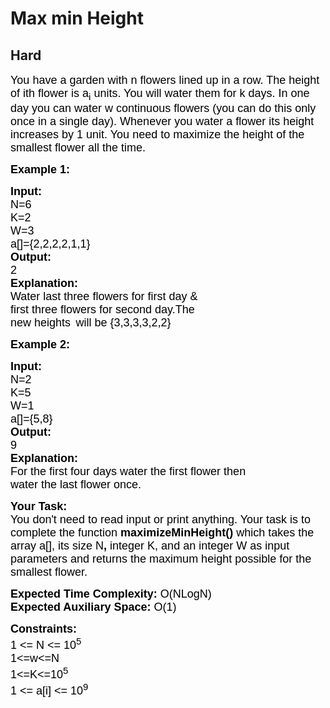 # Max min Height
## Hard
<div class="problems_problem_content__Xm_eO"><p><span style="font-size:13.5pt"><span style="font-family:Arial"><span style="color: rgb(0, 0, 0); --darkreader-inline-color:#a2a19f;" data-darkreader-inline-color="">You have a garden with n flowers lined up in a row. The height of ith flower is a</span></span></span><span style="font-size:13.5pt"><span style="font-family:Arial"><span style="color: rgb(0, 0, 0); --darkreader-inline-color:#a2a19f;" data-darkreader-inline-color=""><sub>i</sub></span></span></span><span style="font-size:13.5pt"><span style="font-family:Arial"><span style="color: rgb(0, 0, 0); --darkreader-inline-color:#a2a19f;" data-darkreader-inline-color=""> units. You will water them for k days. In one day you can water w continuous flowers (you can do this only once in a single day). Whenever you water a flower its height increases by 1 unit. You need to maximize the height of the smallest flower all the time.</span></span></span></p>

<p><span style="font-size:13.5pt"><span style="font-family:Arial"><span style="color: rgb(0, 0, 0); --darkreader-inline-color:#a2a19f;" data-darkreader-inline-color=""><strong>Example 1:</strong></span></span></span></p>

<pre><span style="font-size:13.5pt"><span style="font-family:Arial"><span style="color: rgb(0, 0, 0); --darkreader-inline-color:#a2a19f;" data-darkreader-inline-color=""><strong>Input:</strong></span></span></span>
<span style="font-size:13.5pt"><span style="font-family:Arial"><span style="color: rgb(0, 0, 0); --darkreader-inline-color:#a2a19f;" data-darkreader-inline-color="">N=6</span></span></span>
<span style="font-size:13.5pt"><span style="font-family:Arial"><span style="color: rgb(0, 0, 0); --darkreader-inline-color:#a2a19f;" data-darkreader-inline-color="">K=2</span></span></span>
<span style="font-size:13.5pt"><span style="font-family:Arial"><span style="color: rgb(0, 0, 0); --darkreader-inline-color:#a2a19f;" data-darkreader-inline-color="">W=3</span></span></span>
<span style="font-size:13.5pt"><span style="font-family:Arial"><span style="color: rgb(0, 0, 0); --darkreader-inline-color:#a2a19f;" data-darkreader-inline-color="">a[]={2,2,2,2,1,1}</span></span></span>
<span style="font-size:13.5pt"><span style="font-family:Arial"><span style="color: rgb(0, 0, 0); --darkreader-inline-color:#a2a19f;" data-darkreader-inline-color=""><strong>Output:</strong></span></span></span>
<span style="font-size:13.5pt"><span style="font-family:Arial"><span style="color: rgb(0, 0, 0); --darkreader-inline-color:#a2a19f;" data-darkreader-inline-color="">2</span></span></span>
<span style="font-size:13.5pt"><span style="font-family:Arial"><span style="color: rgb(0, 0, 0); --darkreader-inline-color:#a2a19f;" data-darkreader-inline-color=""><strong>Explanation:</strong></span></span></span>
<span style="color: rgb(0, 0, 0); font-family: Arial; font-size: 13.5pt; --darkreader-inline-color:#a2a19f;" data-darkreader-inline-color="">Water last three flowers for first day &amp; 
first three flowers for second day.The 
new heights</span> <span style="font-size:13.5pt"><span style="font-family:Arial"><span style="color: rgb(0, 0, 0); --darkreader-inline-color:#a2a19f;" data-darkreader-inline-color="">will be {3,3,3,3,2,2}</span></span></span></pre>

<p><span style="font-size:13.5pt"><span style="font-family:Arial"><span style="color: rgb(0, 0, 0); --darkreader-inline-color:#a2a19f;" data-darkreader-inline-color=""><strong>Example 2:</strong></span></span></span></p>

<pre><span style="font-size:13.5pt"><span style="font-family:Arial"><span style="color: rgb(0, 0, 0); --darkreader-inline-color:#a2a19f;" data-darkreader-inline-color=""><strong>Input:</strong></span></span></span>
<span style="font-size:13.5pt"><span style="font-family:Arial"><span style="color: rgb(0, 0, 0); --darkreader-inline-color:#a2a19f;" data-darkreader-inline-color="">N=2</span></span></span>
<span style="font-size:13.5pt"><span style="font-family:Arial"><span style="color: rgb(0, 0, 0); --darkreader-inline-color:#a2a19f;" data-darkreader-inline-color="">K=5</span></span></span>
<span style="font-size:13.5pt"><span style="font-family:Arial"><span style="color: rgb(0, 0, 0); --darkreader-inline-color:#a2a19f;" data-darkreader-inline-color="">W=1</span></span></span>
<span style="font-size:13.5pt"><span style="font-family:Arial"><span style="color: rgb(0, 0, 0); --darkreader-inline-color:#a2a19f;" data-darkreader-inline-color="">a[]={5,8}</span></span></span>
<span style="font-size:13.5pt"><span style="font-family:Arial"><span style="color: rgb(0, 0, 0); --darkreader-inline-color:#a2a19f;" data-darkreader-inline-color=""><strong>Output:</strong></span></span></span>
<span style="font-size:13.5pt"><span style="font-family:Arial"><span style="color: rgb(0, 0, 0); --darkreader-inline-color:#a2a19f;" data-darkreader-inline-color="">9</span></span></span>
<span style="font-size:13.5pt"><span style="font-family:Arial"><span style="color: rgb(0, 0, 0); --darkreader-inline-color:#a2a19f;" data-darkreader-inline-color=""><strong>Explanation:</strong></span></span></span>
<span style="font-size:13.5pt"><span style="font-family:Arial"><span style="color: rgb(0, 0, 0); --darkreader-inline-color:#a2a19f;" data-darkreader-inline-color="">For the first four days water the first flower then</span></span></span>
<span style="font-size:13.5pt"><span style="font-family:Arial"><span style="color: rgb(0, 0, 0); --darkreader-inline-color:#a2a19f;" data-darkreader-inline-color="">water the last flower once.</span></span></span></pre>

<p><span style="font-size:13.5pt"><span style="font-family:Arial"><span style="color: rgb(0, 0, 0); --darkreader-inline-color:#a2a19f;" data-darkreader-inline-color=""><strong>Your Task:&nbsp;</strong></span></span></span><br>
<span style="font-size:13.5pt"><span style="font-family:Arial"><span style="color: rgb(0, 0, 0); --darkreader-inline-color:#a2a19f;" data-darkreader-inline-color="">You don't need to read input or print anything. Your task is to complete the function </span></span></span><span style="font-size:13.5pt"><span style="font-family:Arial"><span style="color: rgb(0, 0, 0); --darkreader-inline-color:#a2a19f;" data-darkreader-inline-color=""><strong>maximizeMinHeight()</strong></span></span></span><span style="font-size:13.5pt"><span style="font-family:Arial"><span style="color: rgb(0, 0, 0); --darkreader-inline-color:#a2a19f;" data-darkreader-inline-color=""> which takes the array a[], its size N</span></span></span><span style="font-size:13.5pt"><span style="font-family:Arial"><span style="color: rgb(0, 0, 0); --darkreader-inline-color:#a2a19f;" data-darkreader-inline-color=""><strong>, </strong></span></span></span><span style="font-size:13.5pt"><span style="font-family:Arial"><span style="color: rgb(0, 0, 0); --darkreader-inline-color:#a2a19f;" data-darkreader-inline-color="">integer K, and an integer W</span></span></span><span style="font-size:13.5pt"><span style="font-family:Arial"><span style="color: rgb(0, 0, 0); --darkreader-inline-color:#a2a19f;" data-darkreader-inline-color=""><strong> </strong></span></span></span><span style="font-size:13.5pt"><span style="font-family:Arial"><span style="color: rgb(0, 0, 0); --darkreader-inline-color:#a2a19f;" data-darkreader-inline-color="">as input parameters and returns the maximum height possible for the smallest flower.</span></span></span></p>

<p><span style="font-size:13.5pt"><span style="font-family:Arial"><span style="color: rgb(0, 0, 0); --darkreader-inline-color:#a2a19f;" data-darkreader-inline-color=""><strong>Expected Time Complexity:</strong></span></span></span><span style="font-size:13.5pt"><span style="font-family:Arial"><span style="color: rgb(0, 0, 0); --darkreader-inline-color:#a2a19f;" data-darkreader-inline-color=""> O(NLogN)</span></span></span><br>
<span style="font-size:13.5pt"><span style="font-family:Arial"><span style="color: rgb(0, 0, 0); --darkreader-inline-color:#a2a19f;" data-darkreader-inline-color=""><strong>Expected Auxiliary Space:</strong></span></span></span><span style="font-size:13.5pt"><span style="font-family:Arial"><span style="color: rgb(0, 0, 0); --darkreader-inline-color:#a2a19f;" data-darkreader-inline-color=""> O(1)</span></span></span></p>

<p><span style="font-size:13.5pt"><span style="font-family:Arial"><span style="color: rgb(0, 0, 0); --darkreader-inline-color:#a2a19f;" data-darkreader-inline-color=""><strong>Constraints:</strong></span></span></span><br>
<span style="font-size:18px"><span style="font-family:Arial"><span style="color: rgb(0, 0, 0); --darkreader-inline-color:#a2a19f;" data-darkreader-inline-color="">1 &lt;= N &lt;= 10<sup>5</sup></span></span></span><br>
<span style="font-size:18px"><span style="font-family:Arial"><span style="color: rgb(0, 0, 0); --darkreader-inline-color:#a2a19f;" data-darkreader-inline-color="">1&lt;=w&lt;=N</span></span></span><br>
<span style="font-size:18px"><span style="font-family:Arial"><span style="color: rgb(0, 0, 0); --darkreader-inline-color:#a2a19f;" data-darkreader-inline-color="">1&lt;=K&lt;=10<sup>5</sup></span></span></span><br>
<span style="font-size:18px"><span style="font-family:Arial"><span style="color: rgb(0, 0, 0); --darkreader-inline-color:#a2a19f;" data-darkreader-inline-color="">1 &lt;= a[i] &lt;= 10<sup>9</sup></span></span></span></p>

<p>&nbsp;</p>
</div>